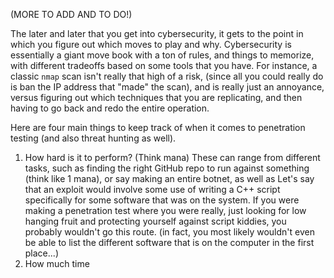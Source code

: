 (MORE TO ADD AND TO DO!)

The later and later that you get into cybersecurity, it gets to the point in which you figure out which moves to play and why. Cybersecurity is essentially a giant move book with a ton of rules, and things to memorize, with different tradeoffs based on some tools that you have. For instance, a classic `nmap` scan isn't really that high of a risk, (since all you could really do is ban the IP address that "made" the scan), and is really just an annoyance, versus figuring out which techniques that you are replicating, and then having to go back and redo the entire operation. 

Here are four main things to keep track of when it comes to penetration testing (and also threat hunting as well).

1. How hard is it to perform? (Think mana) These can range from different tasks, such as finding the right GitHub repo to run against something (think like 1 mana), or say making an entire botnet, as well as Let's say that an exploit would involve some use of writing a C++ script specifically for some software that was on the system. If you were making a penetration test where you were really, just looking for low hanging fruit and protecting yourself against script kiddies, you probably wouldn't go this route. (in fact, you most likely wouldn't even be able to list the different software that is on the computer in the first place...)
2. How much time 
